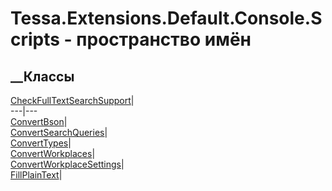 # Tessa.Extensions.Default.Console.Scripts - пространство имён
## __Классы
[CheckFullTextSearchSupport](T_Tessa_Extensions_Default_Console_Scripts_CheckFullTextSearchSupport.htm)|  
---|---  
[ConvertBson](T_Tessa_Extensions_Default_Console_Scripts_ConvertBson.htm)|  
[ConvertSearchQueries](T_Tessa_Extensions_Default_Console_Scripts_ConvertSearchQueries.htm)|  
[ConvertTypes](T_Tessa_Extensions_Default_Console_Scripts_ConvertTypes.htm)|  
[ConvertWorkplaces](T_Tessa_Extensions_Default_Console_Scripts_ConvertWorkplaces.htm)|  
[ConvertWorkplaceSettings](T_Tessa_Extensions_Default_Console_Scripts_ConvertWorkplaceSettings.htm)|  
[FillPlainText](T_Tessa_Extensions_Default_Console_Scripts_FillPlainText.htm)|
